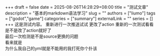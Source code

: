 +++
draft = false
date = 2025-08-26T14:28:29+08:00
title = "测试文章"
description = "基本的markdown语法学习"
slug = ""
authors = ["liumo"]
tags = ["godot","game"]
categories = ["summary"]
externalLink = ""
series = []
+++
这是测试内容。
重新进行一次推送试试
更改了action
重新的一次测试看看是不是改了action就好了  
最后一次检测是不是source更换的问题  
看来就是  
为什么我自己的yml就是不能用的我打死你个扑该